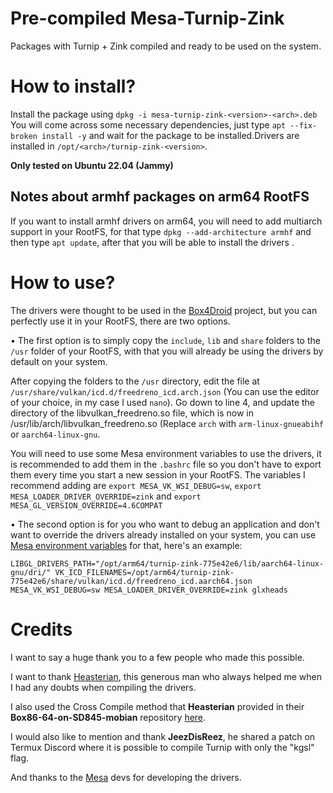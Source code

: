 # Pre-compiled Mesa-Turnip-Zink

Packages with Turnip + Zink compiled and ready to be used on the system.

# How to install?

Install the package using `dpkg -i mesa-turnip-zink-<version>-<arch>.deb` You will come across some necessary dependencies, just type `apt --fix-broken install -y` and wait for the package to be installed.Drivers are installed in `/opt/<arch>/turnip-zink-<version>`.

**Only tested on Ubuntu 22.04 (Jammy)**

## Notes about armhf packages on arm64 RootFS 

If you want to install armhf drivers on arm64, you will need to add multiarch support in your RootFS, for that type `dpkg --add-architecture armhf` and then type `apt update`, after that you will be able to install the drivers .

# How to use?

The drivers were thought to be used in the [Box4Droid](https://github.com/Herick75/Box4Droid) project, but you can perfectly use it in your RootFS, there are two options.

• The first option is to simply copy the `include`, `lib` and `share` folders to the `/usr` folder of your RootFS, with that you will already be using the drivers by default on your system.

After copying the folders to the ```/usr``` directory, edit the file at ```/usr/share/vulkan/icd.d/freedreno_icd.arch.json``` (You can use the editor of your choice, in my case I used ```nano```).  Go down to line 4, and update the directory of the libvulkan_freedreno.so file, which is now in /usr/lib/arch/libvulkan_freedreno.so (Replace ```arch``` with ```arm-linux-gnueabihf``` or ```aarch64-linux-gnu```.

You will need to use some Mesa environment variables to use the drivers, it is recommended to add them in the `.bashrc` file so you don't have to export them every time you start a new session in your RootFS. The variables I recommend adding are `export MESA_VK_WSI_DEBUG=sw`, `export MESA_LOADER_DRIVER_OVERRIDE=zink` and `export MESA_GL_VERSION_OVERRIDE=4.6COMPAT`

• The second option is for you who want to debug an application and don't want to override the drivers already installed on your system, you can use [Mesa environment variables](https://docs.mesa3d.org/envvars.html) for that, here's an example:

`LIBGL_DRIVERS_PATH="/opt/arm64/turnip-zink-775e42e6/lib/aarch64-linux-gnu/dri/" VK_ICD_FILENAMES=/opt/arm64/turnip-zink-775e42e6/share/vulkan/icd.d/freedreno_icd.aarch64.json MESA_VK_WSI_DEBUG=sw MESA_LOADER_DRIVER_OVERRIDE=zink glxheads`

# Credits

I want to say a huge thank you to a few people who made this possible.

I want to thank [Heasterian](https://github.com/Heasterian), this generous man who always helped me when I had any doubts when compiling the drivers.

I also used the Cross Compile method that **Heasterian** provided in their **Box86-64-on-SD845-mobian** repository [here](https://github.com/Heasterian/Box86-64-on-SD845-mobian/blob/main/docs/PREREQUISITES.md#prerequisites).

I would also like to mention and thank **JeezDisReez**, he shared a patch on Termux Discord where it is possible to compile Turnip with only the "kgsl" flag.

And thanks to the [Mesa](https://gitlab.freedesktop.org/mesa/mesa) devs for developing the drivers.
